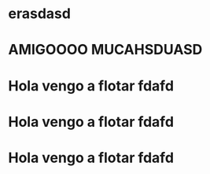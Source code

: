 # erasdasd

# AMIGOOOO MUCAHSDUASD
# Hola vengo a flotar fdafd
# Hola vengo a flotar fdafd
# Hola vengo a flotar fdafd
